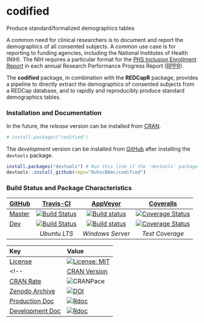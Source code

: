 codified
=====================================
Produce standard/formalized demographics tables

A common need for clinical researchers is to document and report the demographics of all consented subjects. A common use case is for reporting to funding agencies, including the National Institutes of Health (NIH). The NIH requires a particular format for the [PHS Inclusion Enrollment Report](https://grants.nih.gov/grants/how-to-apply-application-guide/forms-d/general/g.500-phs-inclusion-enrollment-report.htm) in each annual Research Performance Progress Report ([RPPR](https://grants.nih.gov/grants/rppr/index.htm)).

The <b>codified</b> package, in combination with the <b>REDCapR</b> package, provides a pipeline to directly extract the demographics of consented subjects from a REDCap database, and to rapidly and reproducibly produce standard demographics tables.



### Installation and Documentation

In the future, the *release* version can be installed from [CRAN](https://cran.r-project.org/package=codified).
```r
# install.packages("codified")
```

The *development* version can be installed from [GitHub](https://github.com/OuhscBbmc/codified) after installing the `devtools` package.

```r
install.packages("devtools") # Run this line if the 'devtools' package isn't installed already.
devtools::install_github(repo="OuhscBbmc/codified")
```


### Build Status and Package Characteristics

| [GitHub](https://github.com/OuhscBbmc/codified) | [Travis-CI](https://travis-ci.org/OuhscBbmc/codified/builds) | [AppVeyor](https://ci.appveyor.com/project/wibeasley/codified/history) | [Coveralls](https://coveralls.io/r/OuhscBbmc/codified) |
| :----- | :---------------------------: | :-----------------------------: | :-------: |
| [Master](https://github.com/OuhscBbmc/codified/tree/master) | [![Build Status](https://travis-ci.org/OuhscBbmc/codified.svg?branch=master)](https://travis-ci.org/OuhscBbmc/codified) | [![Build status](https://ci.appveyor.com/api/projects/status/geka1g6d7ms45fh8/branch/master?svg=true)](https://ci.appveyor.com/project/wibeasley/codified/branch/master) | [![Coverage Status](https://coveralls.io/repos/github/OuhscBbmc/codified/badge.svg?branch=master)](https://coveralls.io/github/OuhscBbmc/codified?branch=master) |
| [Dev](https://github.com/OuhscBbmc/codified/tree/dev) | [![Build Status](https://travis-ci.org/OuhscBbmc/codified.svg?branch=dev)](https://travis-ci.org/OuhscBbmc/codified) | [![Build status](https://ci.appveyor.com/api/projects/status/geka1g6d7ms45fh8/branch/dev?svg=true)](https://ci.appveyor.com/project/wibeasley/codified/branch/dev) | [![Coverage Status](https://coveralls.io/repos/github/OuhscBbmc/codified/badge.svg?branch=dev)](https://coveralls.io/github/OuhscBbmc/codified?branch=dev) |
| | *Ubuntu LTS* | *Windows Server* | *Test Coverage* |

| Key | Value |
| :--- | :----- |
| [License](https://choosealicense.com/) | [![License: MIT](https://img.shields.io/badge/License-MIT-blue.svg)](https://opensource.org/licenses/MIT) |
<!--| [CRAN Version](https://cran.r-project.org/package=codified) | [![CRAN_Status_Badge](http://www.r-pkg.org/badges/version/codified)](https://cran.r-project.org/package=codified) |
| [CRAN Rate](http://cranlogs.r-pkg.org/) | ![CRANPace](http://cranlogs.r-pkg.org/badges/codified) |
| [Zenodo Archive](https://zenodo.org/search?ln=en&p=codified) | [![DOI](https://zenodo.org/badge/doi/10.5281/zenodo.61990.svg)](https://doi.org/10.5281/zenodo.61990) |
| [Production Doc](https://www.rdocumentation.org/) | [![Rdoc](http://www.rdocumentation.org/badges/version/codified)](http://www.rdocumentation.org/packages/codified) |
| [Development Doc](https://www.rdocumentation.org/) | [![Rdoc](https://img.shields.io/badge/pkgodwn-GitHub.io-orange.svg?longCache=true&style=style=for-the-badge)](https://ouhscbbmc.github.io/codified/) |-->

